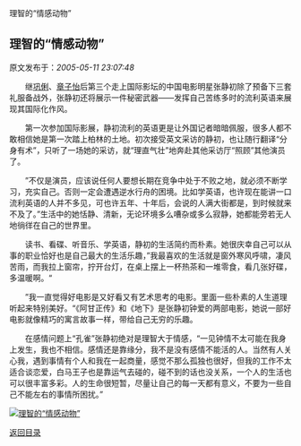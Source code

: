 理智的“情感动物”
## 理智的“情感动物”

 原文发布于：*2005-05-11 23:07:48*

　　继[巩俐](http&#58;//ent.sina.com.cn/s/m/f/gongl.html)、[章子怡](http&#58;//ent.sina.com.cn/ziyi/index.html)后第三个走上国际影坛的中国电影明星张静初除了预备下三套礼服备战外，张静初还将展示一件秘密武器——发挥自己苦练多时的流利英语来展现其国际化作风。

　　第一次参加国际影展，静初流利的英语更是让外国记者暗暗佩服，很多人都不敢相信她是第一次踏上柏林的土地。初次接受英文采访的静初，也让随行翻译“分身有术”，只听了一场她的采访，就“理直气壮”地奔赴其他采访厅“照顾”其他演员了。

　　”不仅是演员，应该说任何人要想长期在竞争中处于不败之地，就必须不断学习，充实自己。否则一定会遭遇逆水行舟的困境。比如学英语，也许现在能讲一口流利英语的人并不多见，可也许五年、十年后，会说的人满大街都是，到时候就来不及了。”生活中的她恬静、清新，无论环境多么嘈杂或多么寂静，她都能旁若无人地徜徉在自己的世界里。

　　读书、看碟、听音乐、学英语，静初的生活简约而朴素。她很庆幸自己可以从事的职业恰好也是自己最大的生活乐趣，”我最喜欢的生活就是窗外寒风呼啸，凄风苦雨，而我拉上窗帘，拧开台灯，在桌上摆上一杯热茶和一堆零食，看几张好碟，多温暖啊。“

　　”我一直觉得好电影是又好看又有艺术思考的电影。里面一些朴素的人生道理听起来特别美好。“《阿甘正传》和《地下》是张静初钟爱的两部电影，她说一部好电影就像精巧的寓言故事一样，带给自己无穷的乐趣。

　　在感情问题上“孔雀”张静初绝对是理智大于情感，“一见钟情不太可能在我身上发生，我也不相信。感情还是靠缘分，我不是没有感情不能活的人。当然有人关心我，遇到事情有个人和我在一起商量，感觉不那么孤独也很好，但我的工作不太适合谈恋爱，白马王子也是靠运气去碰的，碰不到的话也没关系，一个人的生活也可以很丰富多彩。人的生命很短暂，尽量让自己的每一天都有意义，不要为一些自己不能左右的事情所困扰。”

[![理智的&ldquo;情感动物&rdquo;](http://s1.sinaimg.cn/middle/6983393849da99547ca20&amp;690)](http://s10.sinaimg.cn/middle/6983393849da9954d8bb9&amp;690)

[返回目录](index.html)

